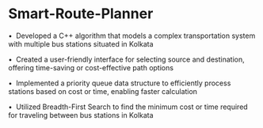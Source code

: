 # Smart-Route-Planner

•  Developed a C++ algorithm that models a complex transportation system with multiple bus stations situated in Kolkata

•  Created a user-friendly interface for selecting source and destination, offering time-saving or cost-effective path options

•  Implemented a priority queue data structure to efficiently process stations based on cost or time, enabling faster calculation

•  Utilized Breadth-First Search to find the minimum cost or time required for traveling between bus stations in Kolkata
